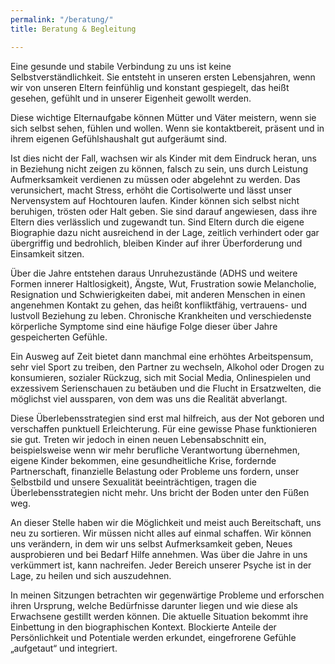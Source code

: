 ```yaml
---
permalink: "/beratung/"
title: Beratung & Begleitung

---
```

Eine gesunde und stabile Verbindung zu uns ist keine Selbstverständlichkeit. Sie entsteht in unseren ersten Lebensjahren, wenn wir von unseren Eltern feinfühlig und konstant gespiegelt, das heißt gesehen, gefühlt und in unserer Eigenheit gewollt werden.

Diese wichtige Elternaufgabe können Mütter und Väter meistern, wenn sie sich selbst sehen, fühlen und wollen. Wenn sie kontaktbereit, präsent und in ihrem eigenen Gefühlshaushalt gut aufgeräumt sind.

Ist dies nicht der Fall, wachsen wir als Kinder mit dem Eindruck heran, uns in Beziehung nicht zeigen zu können, falsch zu sein, uns durch Leistung Aufmerksamkeit verdienen zu müssen oder abgelehnt zu werden. Das verunsichert, macht Stress, erhöht die Cortisolwerte und lässt unser Nervensystem auf Hochtouren laufen. Kinder können sich selbst nicht beruhigen, trösten oder Halt geben. Sie sind darauf angewiesen, dass ihre Eltern dies verlässlich und zugewandt tun. Sind Eltern durch die eigene Biographie dazu nicht ausreichend in der Lage, zeitlich verhindert oder gar übergriffig und bedrohlich, bleiben Kinder auf ihrer Überforderung und Einsamkeit sitzen.

Über die Jahre entstehen daraus Unruhezustände (ADHS und weitere Formen innerer Haltlosigkeit), Ängste, Wut, Frustration sowie Melancholie, Resignation und Schwierigkeiten dabei, mit anderen Menschen in einen angenehmen Kontakt zu gehen, das heißt konfliktfähig, vertrauens- und lustvoll Beziehung zu leben. Chronische Krankheiten und verschiedenste körperliche Symptome sind eine häufige Folge dieser über Jahre gespeicherten Gefühle.

Ein Ausweg auf Zeit bietet dann manchmal eine erhöhtes Arbeitspensum, sehr viel Sport zu treiben, den Partner zu wechseln, Alkohol oder Drogen zu konsumieren, sozialer Rückzug, sich mit Social Media, Onlinespielen und exzessivem Serienschauen zu betäuben und die Flucht in Ersatzwelten, die möglichst viel aussparen, von dem was uns die Realität abverlangt.

Diese Überlebensstrategien sind erst mal hilfreich, aus der Not geboren und verschaffen punktuell Erleichterung. Für eine gewisse Phase funktionieren sie gut. Treten wir jedoch in einen neuen Lebensabschnitt ein, beispielsweise wenn wir mehr berufliche Verantwortung übernehmen, eigene Kinder bekommen, eine gesundheitliche Krise, fordernde Partnerschaft, finanzielle Belastung oder Probleme uns fordern, unser Selbstbild und unsere Sexualität beeinträchtigen, tragen die Überlebensstrategien nicht mehr. Uns bricht der Boden unter den Füßen weg.

An dieser Stelle haben wir die Möglichkeit und meist auch Bereitschaft, uns neu zu sortieren.
Wir müssen nicht alles auf einmal schaffen. Wir können uns verändern, in dem wir uns selbst Aufmerksamkeit geben, Neues ausprobieren und bei Bedarf Hilfe annehmen. Was über die Jahre in uns verkümmert ist, kann nachreifen. Jeder Bereich unserer Psyche ist in der Lage, zu heilen und sich auszudehnen.

In meinen Sitzungen betrachten wir gegenwärtige Probleme und erforschen ihren Ursprung, welche Bedürfnisse darunter liegen und wie diese als Erwachsene gestillt werden können. Die aktuelle Situation bekommt ihre Einbettung in den biographischen Kontext. Blockierte Anteile der Persönlichkeit und Potentiale werden erkundet, eingefrorene Gefühle „aufgetaut“ und integriert.